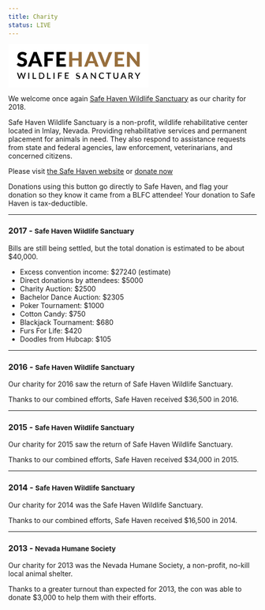 ```yaml
---
title: Charity
status: LIVE
---
```

<p class="textcenter"><a style="background-color: #fff;display: inline-block;padding: 14px;" href="http://www.safehaven-wildlife.com/" target="_blank"><img src="/assets/img/logo-safehaven.png" alt="Safe Haven Wildlife Sanctuary" class="aligncenter"></a></p>

We welcome once again <a href="http://www.safehaven-wildlife.com/" target="_blank">Safe Haven Wildlife Sanctuary</a> as our charity for 2018.

Safe Haven Wildlife Sanctuary is a non-profit, wildlife rehabilitative center located in Imlay, Nevada. Providing rehabilitative services and permanent placement for animals in need. They also respond to assistance requests from state and federal agencies, law enforcement, veterinarians, and concerned citizens.

Please visit <a href="http://www.safehaven-wildlife.com/" target="_blank">the Safe Haven website</a> or <a href="http://safehavenwildlife.com/donate/donate-online/" target="_blank">donate now</a>

Donations using this button go directly to Safe Haven, and flag your donation so they know it came from a BLFC attendee! Your donation to Safe Haven is tax-deductible.

---

### 2017 - <small>Safe Haven Wildlife Sanctuary</small>

Bills are still being settled, but the total donation is estimated to be about $40,000.

- Excess convention income: $27240 (estimate)
- Direct donations by attendees: $5000
- Charity Auction: $2500
- Bachelor Dance Auction: $2305
- Poker Tournament: $1000
- Cotton Candy: $750
- Blackjack Tournament: $680
- Furs For Life: $420
- Doodles from Hubcap: $105

---

### 2016 - <small>Safe Haven Wildlife Sanctuary</small>

Our charity for 2016 saw the return of Safe Haven Wildlife Sanctuary. 

Thanks to our combined efforts, Safe Haven received $36,500 in 2016.

---

### 2015 - <small>Safe Haven Wildlife Sanctuary</small>

Our charity for 2015 saw the return of Safe Haven Wildlife Sanctuary. 

Thanks to our combined efforts, Safe Haven received $34,000 in 2015.

---

### 2014 - <small>Safe Haven Wildlife Sanctuary</small>

Our charity for 2014 was the Safe Haven Wildlife Sanctuary.

Thanks to our combined efforts, Safe Haven received $16,500 in 2014.

---

### 2013 - <small>Nevada Humane Society</small>

Our charity for 2013 was the Nevada Humane Society, a non-profit, no-kill local animal shelter.

Thanks to a greater turnout than expected for 2013, the con was able to donate $3,000 to help them with their efforts.
